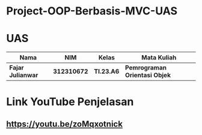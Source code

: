 # Project-OOP-Berbasis-MVC-UAS

# UAS 

|Nama|NIM|Kelas|Mata Kuliah|
|----|---|-----|------|
|**Fajar Julianwar**|**312310672**|**TI.23.A6**|**Pemrograman Orientasi Objek**|

# Link YouTube Penjelasan 
## https://youtu.be/zoMqxotnick
